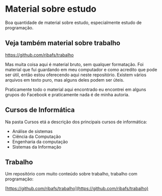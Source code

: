 # Material sobre estudo

Boa quantidade de material sobre estudo, especialmente estudo de programação. 

## Veja também material sobre trabalho

https://github.com/ribafs/trabalho

Mas muita coisa aqui é material bruto, sem qualquer formatação. Foi material que fui guardando em meu computador e como acredito que pode ser útil, então estou oferecendo aqui neste repositório.
Existem vários arquivos em texto puro, mas alguns deles podem ser úteis.

Praticamente todo o material aqui encontrado eu encontrei em alguns grupos do Facebook e praticamente nada é de minha autoria.

## Cursos de Informática

Na pasta Cursos etá a descrição dos principais cursos de informática:
- Análise de sistemas
- Ciência da Computação
- Engenharia da computação
- Sistemas da Informação

## Trabalho

Um repositório com muito conteúdo sobre trabalho, trabalho com programação:

[https://github.com/ribafs/trabalho](https://github.com/ribafs/trabalho)


